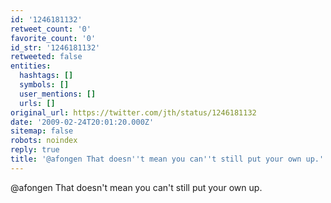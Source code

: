 ```yaml
---
id: '1246181132'
retweet_count: '0'
favorite_count: '0'
id_str: '1246181132'
retweeted: false
entities:
  hashtags: []
  symbols: []
  user_mentions: []
  urls: []
original_url: https://twitter.com/jth/status/1246181132
date: '2009-02-24T20:01:20.000Z'
sitemap: false
robots: noindex
reply: true
title: '@afongen That doesn''t mean you can''t still put your own up.'
---
```


@afongen That doesn't mean you can't still put your own up.